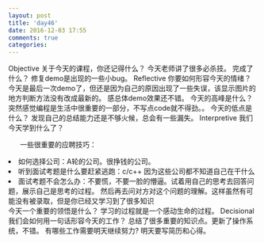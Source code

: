 ```yaml
---
layout: post
title: 'day46'
date: 2016-12-03 17:55
comments: true
categories: 
---
```

Objective
关于今天的课程，你还记得什么？
今天老师讲了很多必杀技。
完成了什么？
修复demo是出现的一些小bug。
Reflective
你要如何形容今天的情绪？
今天是最后一次demo了，但还是因为自己的原因出现了一些失误，该显示图片的地方判断方法没有改成最新的。
感总体demo效果还不错。
今天的高峰是什么？
突然感觉编程是生活中很重要的一部分，不写点code就不得劲。。
今天的低点是什么？
发现自己的总结能力还是不够火候，总会有一些漏失。
Interpretive
我们今天学到什么了？
<ol>一些很重要的应聘技巧：</ol>
 <li>如何选择公司：A轮的公司。很挣钱的公司。</li>
 <li>听到面试考题是什么要赶紧逃跑：c/c++ 因为这些公司都不知道自己在干什么</li>
 <li>面试考题不会怎么办：不要慌，不要一脸的懵逼。试着用自己的思考去回答问题，展示自己是思考的过程。
                     然后再去问对方对这个问题的理解。这样虽然有可能没有被录取，但是你已经又学习到了很多知识
                     </li>
今天一个重要的领悟是什么？
学习的过程就是一个感动生命的过程。
Decisional
我们会如何用一句话形容今天的工作？
总结了很多重要的知识点。更新了操作系统，不错。
有哪些工作需要明天继续努力?
明天要写简历和心得。